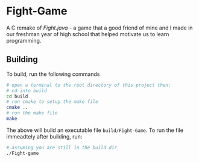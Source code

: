 # Fight-Game

A C remake of *Fight.java* - a game that a good friend of mine and I made
in our freshman year of high school that helped motivate us to learn programming.

## Building
To build, run the following commands
```bash
# open a terminal to the root directory of this project then:
# cd into build
cd build
# run cmake to setup the make file
cmake ..
# run the make file
make
```

The above will build an executable file `build/Fight-Game`. To run the file immeadtely after building, run:
```bash
# assuming you are still in the build dir
./Fight-game
```
